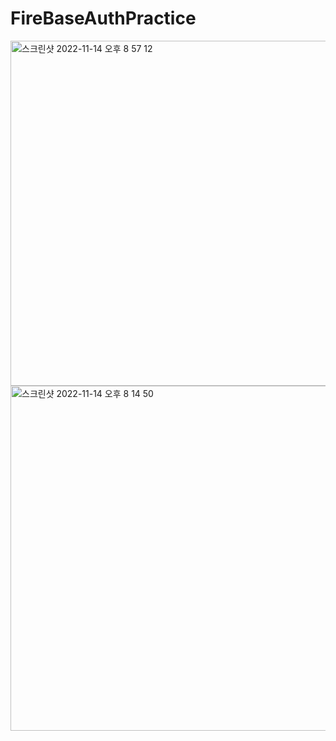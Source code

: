 # FireBaseAuthPractice

<img width="552" alt="스크린샷 2022-11-14 오후 8 57 12" src="https://user-images.githubusercontent.com/81414937/201654487-f30789d3-319a-40e8-9b6a-c4b5989e5345.png">

<img width="552" alt="스크린샷 2022-11-14 오후 8 14 50" src="https://user-images.githubusercontent.com/81414937/201651270-9fe5d25f-ee40-4d04-9532-65d7dbb87411.png">
